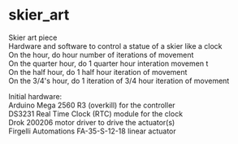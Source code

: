 # skier_art
Skier art piece </br>
  Hardware and software to control a statue of a skier like a clock </br>
  On the hour, do hour number of iterations of movement </br>
  On the quarter hour, do 1 quarter hour interation movemen t</br>
  On the half hour, do 1 half hour iteration of movement </br>
  On the 3/4's hour, do 1 iteration of 3/4 hour iteration of movement </br>
  
  Initial hardware: </br>
    Arduino Mega 2560 R3 (overkill) for the controller </br>
    DS3231 Real Time Clock (RTC) module for the clock </br>
    Drok 200206 motor driver to drive the actuator(s) </br>
    Firgelli Automations FA-35-S-12-18 linear actuator </br>
    
